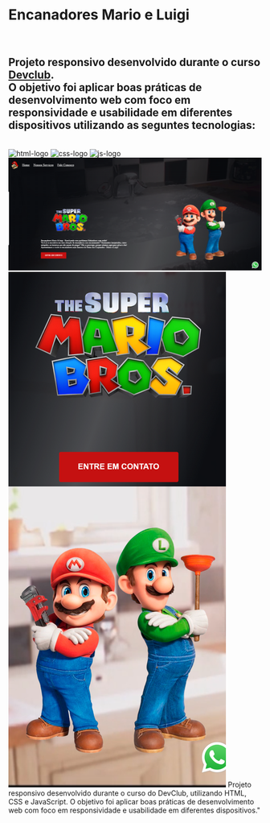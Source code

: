 <h1>Encanadores Mario e  Luigi</h1>
<br>

<h2>Projeto responsivo desenvolvido durante o curso <a href="https://rodolfomori.com.br/devclub">Devclub</a>. <br>O objetivo foi aplicar boas práticas de desenvolvimento web com foco em responsividade e usabilidade em diferentes dispositivos utilizando as seguntes tecnologias:</h2>
<br>
<img src="https://img.shields.io/badge/HTML5-E34F26?style=for-the-badge&logo=html5&logoColor=white" alt="html-logo" />

<img src="https://img.shields.io/badge/CSS3-1572B6?style=for-the-badge&logo=css3&logoColor=white" alt="css-logo" />

<img src="https://img.shields.io/badge/JavaScript-323330?style=for-the-badge&logo=javascript&logoColor=F7DF1E" alt="js-logo" />

<br>

<img src="https://github.com/joseroberto91/1-Projeto-Mario-Luigi/blob/wario/img/desktop.png?raw=true">
<br>
<img src="https://raw.githubusercontent.com/joseroberto91/1-Projeto-Mario-Luigi/b0c2535235cccbe4201315700d036744ce3dd538/img/mobile%202.png">
Projeto responsivo desenvolvido durante o curso do DevClub, utilizando HTML, CSS e JavaScript. O objetivo foi aplicar boas práticas de desenvolvimento web com foco em responsividade e usabilidade em diferentes dispositivos."
